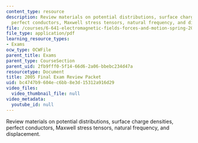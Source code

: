 ```yaml
---
content_type: resource
description: Review materials on potential distributions, surface charge densities,
  perfect conductors, Maxwell stress tensors, natural frequency, and displacement.
file: /courses/6-641-electromagnetic-fields-forces-and-motion-spring-2005/bc4747b9604ec6bb8e3d15312a916d29_finalsoln_s04.pdf
file_type: application/pdf
learning_resource_types:
- Exams
ocw_type: OCWFile
parent_title: Exams
parent_type: CourseSection
parent_uid: 2fb9fff0-5f14-66d6-2a06-bbebc234d47a
resourcetype: Document
title: 2005 Final Exam Review Packet
uid: bc4747b9-604e-c6bb-8e3d-15312a916d29
video_files:
  video_thumbnail_file: null
video_metadata:
  youtube_id: null
---
```

Review materials on potential distributions, surface charge densities, perfect conductors, Maxwell stress tensors, natural frequency, and displacement.

